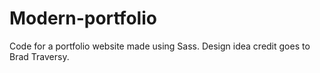 # Modern-portfolio

Code for a portfolio website made using Sass. Design idea credit goes to Brad Traversy.

